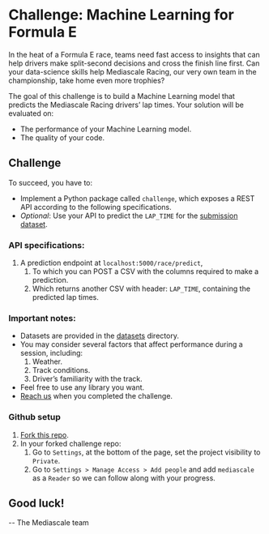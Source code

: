 # Challenge: Machine Learning for Formula E

In the heat of a Formula E race, teams need fast access to insights that can help drivers make split-second decisions and cross the finish line first. Can your data-science skills help Mediascale Racing, our very own team in the championship, take home even more trophies?

The goal of this challenge is to build a Machine Learning model that predicts the Mediascale Racing drivers’ lap times. Your solution will be evaluated on:
- The performance of your Machine Learning model.
- The quality of your code.

## Challenge 
To succeed, you have to:
- Implement a Python package called `challenge`, which exposes a REST API according to the following specifications.
- *Optional*: Use your API to predict the `LAP_TIME` for the [submission dataset](./datasets/submission.csv).

### API specifications:

1. A prediction endpoint at `localhost:5000/race/predict`,
   1. To which you can POST a CSV with the columns required to make a prediction.
   2. Which returns another CSV with header: `LAP_TIME`, containing the predicted lap times.

### Important notes:
- Datasets are provided in the [datasets](./datasets) directory.
- You may consider several factors that affect performance during a session, including:
  1. Weather.
  2. Track conditions.
  3. Driver’s familiarity with the track.
- Feel free to use any library you want.
- [Reach us](mailto:dev@mediascale.eu) when you completed the challenge.

### Github setup

1. [Fork this repo](https://github.com/mediascale-be/racing-challenge).
2. In your forked challenge repo:
   1. Go to `Settings`, at the bottom of the page, set the project visibility to `Private`.
   2. Go to `Settings > Manage Access > Add people` and add `mediascale` as a `Reader` so we can follow along with your progress.


## Good luck!
-- The Mediascale team
